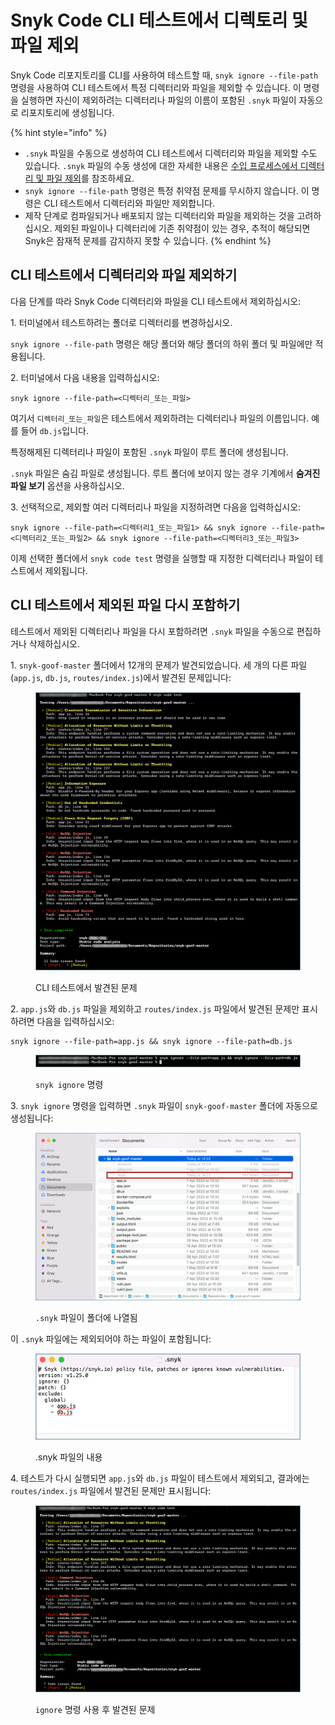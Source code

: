 # Snyk Code CLI 테스트에서 디렉토리 및 파일 제외

Snyk Code 리포지토리를 CLI를 사용하여 테스트할 때, `snyk ignore --file-path` 명령을 사용하여 CLI 테스트에서 특정 디렉터리와 파일을 제외할 수 있습니다. 이 명령을 실행하면 자신이 제외하려는 디렉터리나 파일의 이름이 포함된 `.snyk` 파일이 자동으로 리포지토리에 생성됩니다.

{% hint style="info" %}
* `.snyk` 파일을 수동으로 생성하여 CLI 테스트에서 디렉터리와 파일을 제외할 수도 있습니다. `.snyk` 파일의 수동 생성에 대한 자세한 내용은 [수입 프로세스에서 디렉터리 및 파일 제외](https://docs.snyk.io/products/snyk-code/getting-started-with-snyk-code/activating-snyk-code-using-the-web-ui/step-3-importing-repositories-to-snyk-for-the-snyk-code-testing/excluding-directories-and-files-from-the-import-process)를 참조하세요.
* `snyk ignore --file-path` 명령은 특정 취약점 문제를 무시하지 않습니다. 이 명령은 CLI 테스트에서 디렉터리와 파일만 제외합니다.
* 제작 단계로 컴파일되거나 배포되지 않는 디렉터리와 파일을 제외하는 것을 고려하십시오. 제외된 파일이나 디렉터리에 기존 취약점이 있는 경우, 추적이 해당되면 Snyk은 잠재적 문제를 감지하지 못할 수 있습니다.
{% endhint %}

## **CLI 테스트에서 디렉터리와 파일 제외하기**

다음 단계를 따라 Snyk Code 디렉터리와 파일을 CLI 테스트에서 제외하십시오:

1\. 터미널에서 테스트하려는 폴더로 디렉터리를 변경하십시오.

`snyk ignore --file-path` 명령은 해당 폴더와 해당 폴더의 하위 폴더 및 파일에만 적용됩니다.

2\. 터미널에서 다음 내용을 입력하십시오:

```
snyk ignore --file-path=<디렉터리_또는_파일>
```

여기서 `디렉터리_또는_파일`은 테스트에서 제외하려는 디렉터리나 파일의 이름입니다. 예를 들어 `db.js`입니다.

특정해제된 디렉터리나 파일이 포함된 `.snyk` 파일이 루트 폴더에 생성됩니다.

`.snyk` 파일은 숨김 파일로 생성됩니다. 루트 폴더에 보이지 않는 경우 기계에서 **숨겨진 파일 보기** 옵션을 사용하십시오.

3\. 선택적으로, 제외할 여러 디렉터리나 파일을 지정하려면 다음을 입력하십시오:

```
snyk ignore --file-path=<디렉터리1_또는_파일1> && snyk ignore --file-path=<디렉터리2_또는_파일2> && snyk ignore --file-path=<디렉터리3_또는_파일3>
```

이제 선택한 폴더에서 `snyk code test` 명령을 실행할 때 지정한 디렉터리나 파일이 테스트에서 제외됩니다.

## CLI 테스트에서 제외된 파일 다시 포함하기

테스트에서 제외된 디렉터리나 파일을 다시 포함하려면 `.snyk` 파일을 수동으로 편집하거나 삭제하십시오.

1\. `snyk-goof-master` 폴더에서 12개의 문제가 발견되었습니다. 세 개의 다른 파일(`app.js`, `db.js`, `routes/index.js`)에서 발견된 문제입니다:

<figure><img src="../../../.gitbook/assets/snyk Code - CLI - snyk code test - Exclusion - before -2.png" alt="CLI 테스트에서 발견된 문제"><figcaption><p>CLI 테스트에서 발견된 문제</p></figcaption></figure>

2\. `app.js`와 `db.js` 파일을 제외하고 `routes/index.js` 파일에서 발견된 문제만 표시하려면 다음을 입력하십시오:

```
snyk ignore --file-path=app.js && snyk ignore --file-path=db.js
```

<figure><img src="../../../.gitbook/assets/snyk Code - CLI - snyk code test - Exclusion - Example command.png" alt="터미널에서 snyk ignore 명령"><figcaption><p><code>snyk ignore</code> 명령</p></figcaption></figure>

3\. `snyk ignore` 명령을 입력하면 `.snyk` 파일이 `snyk-goof-master` 폴더에 자동으로 생성됩니다:

<figure><img src="../../../.gitbook/assets/snyk Code - CLI - snyk code test - Exclusion - Example - .snyk file.png" alt="폴더에 나열된 .snyk 파일"><figcaption><p><code>.snyk</code> 파일이 폴더에 나열됨</p></figcaption></figure>

이 `.snyk` 파일에는 제외되어야 하는 파일이 포함됩니다:

<figure><img src="../../../.gitbook/assets/snyk Code - CLI - snyk code test - Exclusion - Example - .snyk file - content.png" alt=".snyk 파일의 내용"><figcaption><p>.snyk 파일의 내용</p></figcaption></figure>

4\. 테스트가 다시 실행되면 `app.js`와 `db.js` 파일이 테스트에서 제외되고, 결과에는 `routes/index.js` 파일에서 발견된 문제만 표시됩니다:

<figure><img src="../../../.gitbook/assets/snyk Code - CLI - snyk code test - Exclusion - after - 2.png" alt="ignore 명령 사용 후 발견된 문제"><figcaption><p><code>ignore</code> 명령 사용 후 발견된 문제</p></figcaption></figure>
